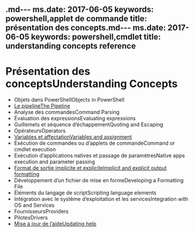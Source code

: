 <span data-ttu-id="1666e-101">.md--- ms.date:  2017-06-05 keywords:  powershell,applet de commande title:  présentation des concepts</span><span class="sxs-lookup"><span data-stu-id="1666e-101">.md--- ms.date:  2017-06-05 keywords:  powershell,cmdlet title:  understanding concepts reference</span></span>
---

# <a name="understanding-concepts"></a><span data-ttu-id="1666e-102">Présentation des concepts</span><span class="sxs-lookup"><span data-stu-id="1666e-102">Understanding Concepts</span></span>

*  <span data-ttu-id="1666e-103">Objets dans PowerShell</span><span class="sxs-lookup"><span data-stu-id="1666e-103">Objects in PowerShell</span></span>  
*  [<span data-ttu-id="1666e-104">Le pipeline</span><span class="sxs-lookup"><span data-stu-id="1666e-104">The Pipeline</span></span>](./fundamental/understanding-the-windows-powershell-pipeline.md)
*  <span data-ttu-id="1666e-105">Analyse des commandes</span><span class="sxs-lookup"><span data-stu-id="1666e-105">Command Parsing</span></span>
*  <span data-ttu-id="1666e-106">Évaluation des expressions</span><span class="sxs-lookup"><span data-stu-id="1666e-106">Evaluating expressions</span></span>
*  <span data-ttu-id="1666e-107">Guillemets et séquence d’échappement</span><span class="sxs-lookup"><span data-stu-id="1666e-107">Quoting and Escaping</span></span>
*  <span data-ttu-id="1666e-108">Opérateurs</span><span class="sxs-lookup"><span data-stu-id="1666e-108">Operators</span></span>
*  [<span data-ttu-id="1666e-109">Variables et affectation</span><span class="sxs-lookup"><span data-stu-id="1666e-109">Variables and assignment</span></span>](./fundamental/using-variables-to-store-objects.md)
*  <span data-ttu-id="1666e-110">Exécution de commandes ou d’applets de commande</span><span class="sxs-lookup"><span data-stu-id="1666e-110">Command or cmdlet execution</span></span>
*  <span data-ttu-id="1666e-111">Exécution d’applications natives et passage de paramètres</span><span class="sxs-lookup"><span data-stu-id="1666e-111">Native apps execution and parameter passing</span></span>
*  [<span data-ttu-id="1666e-112">Format de sortie implicite et explicite</span><span class="sxs-lookup"><span data-stu-id="1666e-112">Implicit and explicit output formatting</span></span>](./cookbooks/using-format-commands-to-change-output-view.md)
*  <span data-ttu-id="1666e-113">Développement d’un fichier de mise en forme</span><span class="sxs-lookup"><span data-stu-id="1666e-113">Developing a Formatting File</span></span>
*  <span data-ttu-id="1666e-114">Éléments du langage de script</span><span class="sxs-lookup"><span data-stu-id="1666e-114">Scripting language elements</span></span>
*  <span data-ttu-id="1666e-115">Intégration avec le système d’exploitation et les services</span><span class="sxs-lookup"><span data-stu-id="1666e-115">Integration with OS and Services</span></span>
*  <span data-ttu-id="1666e-116">Fournisseurs</span><span class="sxs-lookup"><span data-stu-id="1666e-116">Providers</span></span>
*  <span data-ttu-id="1666e-117">Pilotes</span><span class="sxs-lookup"><span data-stu-id="1666e-117">Drivers</span></span>
*  [<span data-ttu-id="1666e-118">Mise à jour de l’aide</span><span class="sxs-lookup"><span data-stu-id="1666e-118">Updating help</span></span>](/powershell/module/Microsoft.PowerShell.Core/Update-Help)

